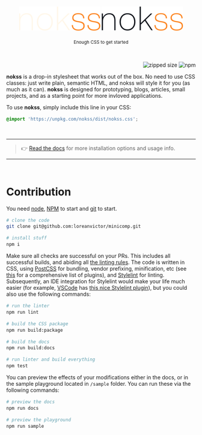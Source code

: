 <br><br>

<div align="center">

<img src="logo-dark.svg#gh-dark-mode-only" height="64px"/>
<img src="logo-light.svg#gh-light-mode-only" height="64px"/>

<sub>Enough CSS to get started</sub>

<br>

</div>

<div align="right">

![zipped size](https://img.shields.io/github/size/loreanvictor/nokss/nokss.css.br?branch=gh-pages&color=black&label=%20&style=flat-square)
![npm](https://img.shields.io/npm/v/nokss?label=%20&style=flat-square)

</div>

**nokss** is a drop-in stylesheet that works out of the box. No need to use CSS classes: just write plain, semantic HTML, and nokss will style it for you (as much as it can). **nokss** is designed for prototyping, blogs, articles, small projects, and as a starting point for more invloved applications.

To use **nokss**, simply include this line in your CSS:

```css
@import 'https://unpkg.com/nokss/dist/nokss.css';
```

<br>

---

> 👉 [Read the docs](https://loreanvictor.github.io/nokss/) for more installation options and usage info.

---

<br>

# Contribution

You need [node](https://nodejs.org/en/), [NPM](https://www.npmjs.com) to start and [git](https://git-scm.com) to start.

```bash
# clone the code
git clone git@github.com:loreanvictor/minicomp.git
```
```bash
# install stuff
npm i
```

Make sure all checks are successful on your PRs. This includes all successful builds, and abiding all [the linting rules](https://github.com/loreanvictor/nokss/blob/main/.stylelintrc.json). The code is written in CSS, using [PostCSS](https://postcss.org) for bundling, vendor prefixing, minification, etc (see [this](https://github.com/loreanvictor/nokss/blob/main/postcss.config.js) for a comprehensive list of plugins), and [Stylelint](https://stylelint.io) for linting. Subsequently, an IDE integration for Stylelint would make your life much easier (for example, [VSCode](https://code.visualstudio.com) has [this nice Stylelint plugin](https://marketplace.visualstudio.com/items?itemName=stylelint.vscode-stylelint)), but you could also use the following commands:


```bash
# run the linter
npm run lint
```
```bash
# build the CSS package
npm run build:package
```
```bash
# build the docs
npm run build:docs
```
```bash
# run linter and build everything
npm test
```

You can preview the effects of your modifications either in the docs, or in the sample playground located in `/sample` folder. You can run these via the following commands:

```bash
# preview the docs
npm run docs
```
```bash
# preview the playground
npm run sample
```

<br><br>
